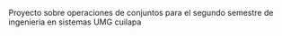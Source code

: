 Proyecto sobre operaciones de conjuntos para el segundo semestre de ingenieria en sistemas UMG cuilapa
